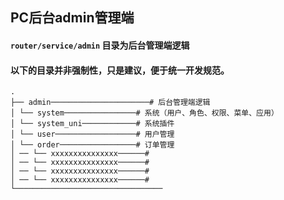 ## PC后台admin管理端
#### `router/service/admin` 目录为后台管理端逻辑
#### 以下的目录并非强制性，只是建议，便于统一开发规范。

```
.
├── admin──────────────────────# 后台管理端逻辑
│ └── system────────────────# 系统（用户、角色、权限、菜单、应用）
│ └── system_uni────────────# 系统插件
│ └── user──────────────────# 用户管理
│ └── order─────────────────# 订单管理
│ ── └── xxxxxxxxxxxxxxx──────# 
│ ── └── xxxxxxxxxxxxxxx──────# 
│ ── └── xxxxxxxxxxxxxxx──────# 
│ ── └── xxxxxxxxxxxxxxx──────# 
└─────────────────────────────────
```
